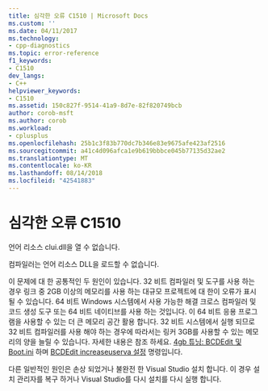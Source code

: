 ```yaml
---
title: 심각한 오류 C1510 | Microsoft Docs
ms.custom: ''
ms.date: 04/11/2017
ms.technology:
- cpp-diagnostics
ms.topic: error-reference
f1_keywords:
- C1510
dev_langs:
- C++
helpviewer_keywords:
- C1510
ms.assetid: 150c827f-9514-41a9-8d7e-82f820749bcb
author: corob-msft
ms.author: corob
ms.workload:
- cplusplus
ms.openlocfilehash: 25b1c3f83b770dc7b346e83e9675afe423af2516
ms.sourcegitcommit: a41c4d096afca1e9b619bbbce045b77135d32ae2
ms.translationtype: MT
ms.contentlocale: ko-KR
ms.lasthandoff: 08/14/2018
ms.locfileid: "42541883"
---
```

# <a name="fatal-error-c1510"></a>심각한 오류 C1510
언어 리소스 clui.dll을 열 수 없습니다.  
  
 컴파일러는 언어 리소스 DLL을 로드할 수 없습니다.  
  
이 문제에 대 한 공통적인 두 원인이 있습니다. 32 비트 컴파일러 및 도구를 사용 하는 경우 링크 중 2GB 이상의 메모리를 사용 하는 대규모 프로젝트에 대 한이 오류가 표시 될 수 있습니다. 64 비트 Windows 시스템에서 사용 가능한 해결 크로스 컴파일러 및 코드 생성 도구 또는 64 비트 네이티브를 사용 하는 것입니다. 이 64 비트 응용 프로그램을 사용할 수 있는 더 큰 메모리 공간 활용 합니다. 32 비트 시스템에서 실행 되므로 32 비트 컴파일러를 사용 해야 하는 경우에 따라서는 링커 3GB를 사용할 수 있는 메모리의 양을 늘릴 수 있습니다. 자세한 내용은 참조 하세요. [4gb 튜닝: BCDEdit 및 Boot.ini](https://msdn.microsoft.com/library/vs/alm/bb613473\(v=vs.85\).aspx) 하며 [BCDEdit increaseuserva 설정](https://msdn.microsoft.com/library/ff542202.aspx) 명령입니다.  

다른 일반적인 원인은 손상 되었거나 불완전 한 Visual Studio 설치 합니다. 이 경우 설치 관리자를 복구 하거나 Visual Studio를 다시 설치를 다시 실행 합니다.  
  